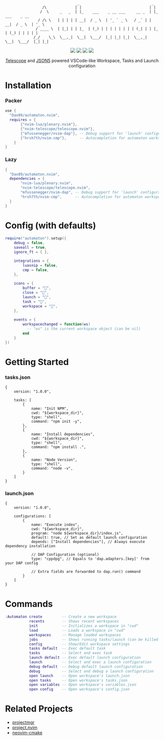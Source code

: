 ```
                                 _                                 _                   
                 /\             | |                               | |                  
                /  \     _   _  | |_    ___    _ __ ___     __ _  | |_    ___    _ __  
               / /\ \   | | | | | __|  / _ \  | '_ ` _ \   / _` | | __|  / _ \  | '_ \ 
              / ____ \  | |_| | | |_  | (_) | | | | | | | | (_| | | |_  | (_) | | | | |
             /_/    \_\  \__,_|  \__|  \___/  |_| |_| |_|  \__,_|  \__|  \___/  |_| |_|
```
<p align="center">
  <img src="https://img.shields.io/github/stars/Dax89/automaton.nvim?style=for-the-badge">
  <img src="https://img.shields.io/github/license/Dax89/automaton.nvim?style=for-the-badge">
  <img src="https://img.shields.io/badge/Lua-2C2D72?style=for-the-badge&logo=lua&logoColor=white">
  <a href="https://github.com/Dax89/automaton.nvim/wiki">
    <img src="https://img.shields.io/badge/Wiki-3c73a8?style=for-the-badge">
  </a>
</p>

<p align="center">
  <a href="https://github.com/nvim-telescope/telescope.nvim">Telescope</a> and <a href="https://json5.org">JSON5</a> powered VSCode-like Workspace, Tasks and Launch configuration
</p>

# Installation

### Packer
```lua
use {
  "Dax89/automaton.nvim",  
  requires = { 
       {"nvim-lua/plenary.nvim"},
       {"nvim-telescope/telescope.nvim"},
       {"mfussenegger/nvim-dap"}, -- Debug support for 'launch' configurations (Optional)
       {"hrsh7th/nvim-cmp"},      -- Autocompletion for automaton workspace files (Optional)
    }
}
```

### Lazy
```lua
{
  "Dax89/automaton.nvim",  
  dependencies = {
       "nvim-lua/plenary.nvim",
       "nvim-telescope/telescope.nvim",
       "mfussenegger/nvim-dap", -- Debug support for 'launch' configurations (Optional)
       "hrsh7th/nvim-cmp",      -- Autocompletion for automaton workspace files (Optional)
  }
}
```

# Config (with defaults)
```lua
require("automaton").setup({
    debug = false,
    saveall = true,
    ignore_ft = { },

    integrations = {
        luasnip = false,
        cmp = false,
    },
    
    icons = {
        buffer = "",
        close = "",
        launch = "",
        task = "",
        workspace = "",
    },
    
    events = {
        workspacechanged = function(ws)
          -- "ws" is the current workspace object (can be nil)
        end
    }
})
```

# Getting Started

### tasks.json
```json5
{
    version: "1.0.0",
    
    tasks: [
        {
            name: "Init NPM",
            cwd: "${workspace_dir}",
            type: "shell",
            command: "npm init -y",
        },
        {
            name: "Install dependencies",
            cwd: "${workspace_dir}",
            type: "shell",
            command: "npm install .",
        },
        {
            name: "Node Version",
            type: "shell",
            command: "node -v",
        }
    ]
}
```

### launch.json
```json5
{
    version: "1.0.0",
    
    configurations: [
        {
            name: "Execute index",
            cwd: "${workspace_dir}",
            program: "node ${workspace_dir}/index.js",
            default: true, // Set as default launch configuration
            depends: ["Install dependencies"], // Always execute dependency installation

            // DAP Configuration (optional)
            type: "cppdpg", // Equals to 'dap.adapters.[key]' from your DAP config

            // Extra fields are forwarded to dap.run() command
        }
    ]
}
```


# Commands

```lua
:Automaton create         -- Create a new workspace
           recents        -- Shows recent workspaces
           init           -- Initializes a workspace in "cwd"
           load           -- Loads a workspace in "cwd"
           workspaces     -- Manage loaded workspaces
           jobs           -- Shows running tasks/launch (can be killed too)
           config         -- Show/Edit workspace settings
           tasks default  -- Exec default task
           tasks          -- Select and exec task
           launch default -- Exec default launch configuration
           launch         -- Select and exec a launch configuration
           debug default  -- Debug default launch configuration
           debug          -- Select and debug a launch configuration
           open launch    -- Open workspace's launch.json
           open tasks     -- Open workspace's tasks.json
           open variables -- Open workspace's variables.json
           open config    -- Open workspace's config.json
```

# Related Projects
- [projectmgr](https://github.com/charludo/projectmgr.nvim)
- [project.nvim](https://github.com/ahmedkhalf/project.nvim)
- [neovim-cmake](https://github.com/Shatur/neovim-cmake)
